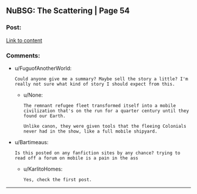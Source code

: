 ## NuBSG: The Scattering | Page 54

### Post:

[Link to content](https://forums.spacebattles.com/posts/21261398/)

### Comments:

- u/FuguofAnotherWorld:
  ```
  Could anyone give me a summary? Maybe sell the story a little? I'm really not sure what kind of story I should expect from this.
  ```

  - u/None:
    ```
    The remnant refugee fleet transformed itself into a mobile civilization that's on the run for a quarter century until they found our Earth.

    Unlike canon, they were given tools that the fleeing Colonials never had in the show, like a full mobile shipyard.
    ```

- u/Bartimeaus:
  ```
  Is this posted on any fanfiction sites by any chance? trying to read off a forum on mobile is a pain in the ass
  ```

  - u/KarlitoHomes:
    ```
    Yes, check the first post.
    ```

---

